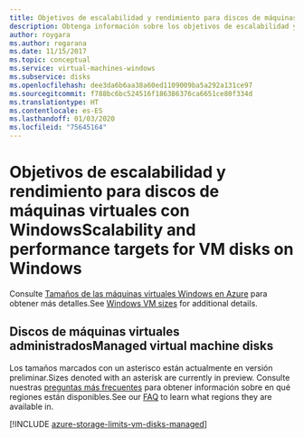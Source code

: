 ```yaml
---
title: Objetivos de escalabilidad y rendimiento para discos de máquinas virtuales con Windows
description: Obtenga información sobre los objetivos de escalabilidad y rendimiento para los discos de máquina virtual conectados a máquinas virtuales que ejecutan Windows.
author: roygara
ms.author: rogarana
ms.date: 11/15/2017
ms.topic: conceptual
ms.service: virtual-machines-windows
ms.subservice: disks
ms.openlocfilehash: dee3da6b6aa38a60ed1109009ba5a292a131ce97
ms.sourcegitcommit: f788bc6bc524516f186386376ca6651ce80f334d
ms.translationtype: HT
ms.contentlocale: es-ES
ms.lasthandoff: 01/03/2020
ms.locfileid: "75645164"
---
```

# <a name="scalability-and-performance-targets-for-vm-disks-on-windows"></a><span data-ttu-id="c358f-103">Objetivos de escalabilidad y rendimiento para discos de máquinas virtuales con Windows</span><span class="sxs-lookup"><span data-stu-id="c358f-103">Scalability and performance targets for VM disks on Windows</span></span>

<span data-ttu-id="c358f-104">Consulte [Tamaños de las máquinas virtuales Windows en Azure](../../virtual-machines/windows/sizes.md?toc=%2fazure%2fvirtual-machines%2fwindows%2ftoc.json) para obtener más detalles.</span><span class="sxs-lookup"><span data-stu-id="c358f-104">See [Windows VM sizes](../../virtual-machines/windows/sizes.md?toc=%2fazure%2fvirtual-machines%2fwindows%2ftoc.json) for additional details.</span></span>

## <a name="managed-virtual-machine-disks"></a><span data-ttu-id="c358f-105">Discos de máquinas virtuales administrados</span><span class="sxs-lookup"><span data-stu-id="c358f-105">Managed virtual machine disks</span></span>

<span data-ttu-id="c358f-106">Los tamaños marcados con un asterisco están actualmente en versión preliminar.</span><span class="sxs-lookup"><span data-stu-id="c358f-106">Sizes denoted with an asterisk are currently in preview.</span></span> <span data-ttu-id="c358f-107">Consulte nuestras [preguntas más frecuentes](faq-for-disks.md#new-disk-sizes-managed-and-unmanaged) para obtener información sobre en qué regiones están disponibles.</span><span class="sxs-lookup"><span data-stu-id="c358f-107">See our [FAQ](faq-for-disks.md#new-disk-sizes-managed-and-unmanaged) to learn what regions they are available in.</span></span>

[!INCLUDE [azure-storage-limits-vm-disks-managed](../includes/azure-storage-limits-vm-disks-managed.md)]


